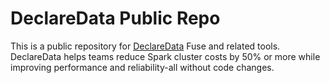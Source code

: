 # DeclareData Public Repo

This is a public repository for [DeclareData](https://declaredata.com) Fuse and related tools. DeclareData helps teams reduce Spark cluster costs by 50% or more while improving performance and reliability-all without code changes.
